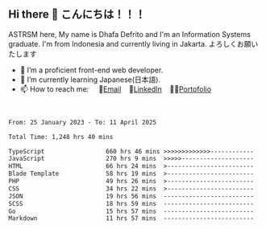 ## Hi there 👋 こんにちは！！！
ASTRSM here, My name is Dhafa Defrito and I'm an Information Systems graduate. I'm from Indonesia and currently living in Jakarta. よろしくお願いたします

- 🔭 I’m a proficient front-end web developer.
- 🌱 I’m currently learning Japanese(日本語).
- 📫 How to reach me: &nbsp;&nbsp;&nbsp;&nbsp;📧[Email](ddefrito@gmail.com)&nbsp;&nbsp;&nbsp;&nbsp;💼[LinkedIn](https://www.linkedin.com/in/dhafa-defrita-rama-yudistira-9357a9229/)&nbsp;&nbsp;&nbsp;&nbsp;👨‍🎨[Portofolio](https://ddefrito.vercel.app/)
<br>
<!-- <p align="left">
<a href="https://github.com/ASTRSM">
  <img height="180em" src="https://github-readme-stats-eight-theta.vercel.app/api?username=ASTRSM&show_icons=true&theme=dracula&include_all_commits=true&count_private=true"/>
  <img height="180em" src="https://github-readme-stats-eight-theta.vercel.app/api/top-langs/?username=ASTRSM&layout=compact&langs_count=8&theme=dracula"/>
</a>
</p> -->

<!--START_SECTION:waka-->

```txt
From: 25 January 2023 - To: 11 April 2025

Total Time: 1,248 hrs 40 mins

TypeScript                 660 hrs 46 mins >>>>>>>>>>>>>------------   52.92 %
JavaScript                 270 hrs 9 mins  >>>>>--------------------   21.64 %
HTML                       66 hrs 24 mins  >------------------------   05.32 %
Blade Template             58 hrs 19 mins  >------------------------   04.67 %
PHP                        49 hrs 26 mins  >------------------------   03.96 %
CSS                        34 hrs 22 mins  >------------------------   02.75 %
JSON                       19 hrs 56 mins  -------------------------   01.60 %
SCSS                       18 hrs 59 mins  -------------------------   01.52 %
Go                         15 hrs 57 mins  -------------------------   01.28 %
Markdown                   11 hrs 57 mins  -------------------------   00.96 %
```

<!--END_SECTION:waka-->
